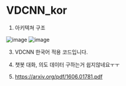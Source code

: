 # VDCNN_kor
1. 아키텍쳐 구조

![image](https://user-images.githubusercontent.com/36034521/82163535-e465d380-98e6-11ea-9399-1c7ba5396417.png)
![image](https://user-images.githubusercontent.com/36034521/82165436-fb5cf380-98ef-11ea-8880-7b0de34d2d26.png)

3. VDCNN 한국어 적용 코드입니다.

4. 챗봇 대화, 의도 데이터 구하는거 쉽지않네요ㅜㅜ

5. https://arxiv.org/pdf/1606.01781.pdf
